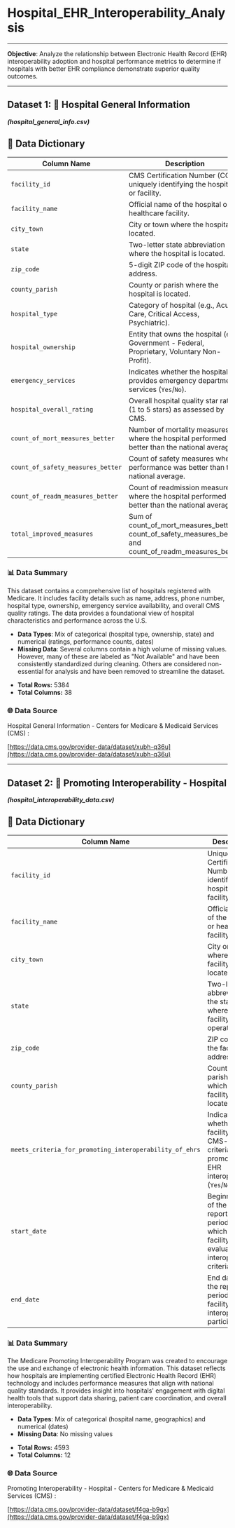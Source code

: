 # Hospital_EHR_Interoperability_Analysis


--- 

**Objective**: Analyze the relationship between Electronic Health Record (EHR) interoperability adoption and hospital performance metrics to determine if hospitals with better EHR compliance demonstrate superior quality outcomes.

---

## Dataset 1: 🏥 Hospital General Information
***(hospital_general_info.csv)***


## 📘 Data Dictionary

| Column Name                         | Description                                                                                 |
|-------------------------------------|---------------------------------------------------------------------------------------------|
| `facility_id`                       | CMS Certification Number (CCN) uniquely identifying the hospital or facility.              |
| `facility_name`                     | Official name of the hospital or healthcare facility.                                      |
| `city_town`                         | City or town where the hospital is located.                                                |
| `state`                             | Two-letter state abbreviation where the hospital is located.                               |
| `zip_code`                          | 5-digit ZIP code of the hospital’s address.                                                |
| `county_parish`                     | County or parish where the hospital is located.                                            |
| `hospital_type`                     | Category of hospital (e.g., Acute Care, Critical Access, Psychiatric).                     |
| `hospital_ownership`                | Entity that owns the hospital (e.g., Government - Federal, Proprietary, Voluntary Non-Profit). |
| `emergency_services`                | Indicates whether the hospital provides emergency department services (`Yes`/`No`).        |
| `hospital_overall_rating`           | Overall hospital quality star rating (1 to 5 stars) as assessed by CMS.                    |
| `count_of_mort_measures_better`     | Number of mortality measures where the hospital performed better than the national average.|
| `count_of_safety_measures_better`   | Count of safety measures where performance was better than the national average.           |
| `count_of_readm_measures_better`    | Count of readmission measures where the hospital performed better than the national average.|
| `total_improved_measures`           | Sum of count_of_mort_measures_better, count_of_safety_measures_better, and count_of_readm_measures_better |


### 📊 Data Summary

This dataset contains a comprehensive list of hospitals registered with Medicare. It includes facility details such as name, address, phone number, hospital type, ownership, emergency service availability, and overall CMS quality ratings. The data provides a foundational view of hospital characteristics and performance across the U.S.

- **Data Types**: Mix of categorical (hospital type, ownership, state) and numerical (ratings, performance counts, dates)
- **Missing Data**: Several columns contain a high volume of missing values. However, many of these are labeled as "Not Available" and have been consistently standardized during cleaning. Others are considered non-essential for analysis and have been removed to streamline the dataset.
+ **Total Rows:** 5384
+ **Total Columns:** 38

  
### 🌐 Data Source
Hospital General Information - Centers for Medicare & Medicaid Services (CMS) :

[https://data.cms.gov/provider-data/dataset/xubh-q36u](https://data.cms.gov/provider-data/dataset/xubh-q36u)


___


## Dataset 2: 🔗 Promoting Interoperability - Hospital
***(hospital_interoperability_data.csv)***


## 📘 Data Dictionary

| Column Name                                                   | Description                                                                                           |
|---------------------------------------------------------------|-------------------------------------------------------------------------------------------------------|
| `facility_id`                                                 | Unique CMS Certification Number (CCN) identifying the hospital or facility.                           |
| `facility_name`                                               | Official name of the hospital or healthcare facility.                                                 |
| `city_town`                                                   | City or town where the facility is located.                                                           |
| `state`                                                       | Two-letter abbreviation of the state where the facility operates.                                     |
| `zip_code`                                                    | ZIP code for the facility’s address.                                                                  |
| `county_parish`                                               | County or parish in which the facility is located.                                                    |
| `meets_criteria_for_promoting_interoperability_of_ehrs`       | Indicates whether the facility meets CMS-defined criteria for promoting EHR interoperability (`Yes`/`No`). |
| `start_date`                                                  | Beginning date of the reporting period during which the facility was evaluated for interoperability criteria. |
| `end_date`                                                    | End date of the reporting period for the facility’s interoperability participation.                   |


### 📊 Data Summary

The Medicare Promoting Interoperability Program was created to encourage the use and exchange of electronic health information. This dataset reflects how hospitals are implementing certified Electronic Health Record (EHR) technology and includes performance measures that align with national quality standards. It provides insight into hospitals' engagement with digital health tools that support data sharing, patient care coordination, and overall interoperability.

- **Data Types**: Mix of categorical (hospital name, geographics) and numerical (dates)
- **Missing Data**: No missing values
+ **Total Rows:** 4593
+ **Total Columns:** 12


### 🌐 Data Source

Promoting Interoperability - Hospital - Centers for Medicare & Medicaid Services (CMS) :

[https://data.cms.gov/provider-data/dataset/f4ga-b9gx](https://data.cms.gov/provider-data/dataset/f4ga-b9gx)
